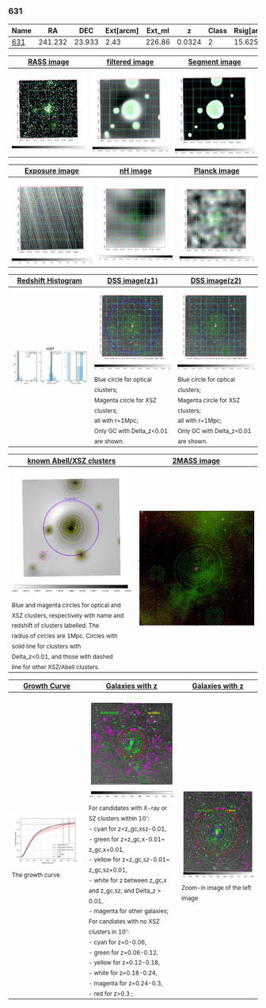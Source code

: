 <div STYLE="page-break-after: always;"></div>

### 631

|Name          |RA          |DEC      | Ext[arcm] | Ext_ml | z    | Class| Rsig[arcmin] | CRsig[c/s] | CR500[c/s] | R500[Mpc] |L500[erg/s]|F500[erg/s/cm^2]| M500[Msun]|Tx[keV]|beta|GC(XSZ,Delta_z<0.01)| GC(OPT,Delta_z<0.01)|GC|alias|
|--------------|------------|------------|---|---|-----------|--------|------|------|----|----|----|----|----|----|----|----|----|----|---|
|[631](script/631.md)     | 241.232       | 23.933       | 2.43    | 226.86   | 0.0324 | 2   | 15.625 |0.475 |0.486 |0.693 |1.970e+43 |8.141e-12 |9.762e+13 |2.131 |0.643 |MCXC, |Wen, |MCXC, |k287|

|[RASS image](../image/631/631_img.pdf)|[filtered image](../image/631/631_fil.pdf)|[Segment image](../image/631/631_seg.pdf)|
|-------------------|--------------------|-------------------|
| <img src="../image/631/631_img.png" width="300">  | <img src="../image/631/631_fil.png" width="300">   | <img src="../image/631/631_seg.png" width="300">  |

|[Exposure image](../image/631/631_mex.pdf)| [nH image](../image/631/631_nh.pdf)| [Planck image](../image/631/631_p.pdf)|
|-------------------|--------------------|-------------------|
|<img src="../image/631/631_mex.png" width="300">   | <img src="../image/631/631_nh.png" width="300">    | <img src="../image/631/631_p.png" width="300"> |

|[Redshift Histogram](../image/631/631_zg.pdf) | [DSS image(z1)](../image/631/631_dss_z1.pdf)      |  [DSS image(z2)](../image/631/631_dss_z2.pdf)    |
|-------------------|--------------------|-------------------|
|<img src="../image/631/631_zg.png" width="300"> |<img src="../image/631/631_dss_z1.png" width="300"> <sub><br>Blue circle for optical clusters; <br>Magenta circle for XSZ clusters; <br>all with r=1Mpc; <br>Only GC with Delta_z<0.01 are shown. </sub>| <img src="../image/631/631_dss_z2.png" width="300"><sub><br>Blue circle for optical clusters; <br>Magenta circle for XSZ clusters; <br>all with r=1Mpc; <br>Only GC with Delta_z<0.01 are shown. </sub> |

|[known Abell/XSZ clusters](../image/631/631_m.pdf) | [2MASS image](../image/631/631_2mass.pdf)      |
|-------------------|-------------------|
|<img src=../image/631/631_m.png width="300"> <sub><br>Blue and magenta circles for optical and <br>XSZ clusters, respectively with name and <br>redshift of clusters labelled. The <br>radius of circles are 1Mpc. Circles with <br>solid line for clusters with <br>Delta_z<0.01, and those with dashed <br>line for other XSZ/Abell clusters.        </sub>|<img src="../image/631/631_2mass.png" width="300">  |

|[Growth Curve](../image/631/631_gca_all.png) |[Galaxies with z](../image/631/631_opt_ned.pdf) |[Galaxies with z](../image/631/631_opt_ned_zoom.pdf) |
|-------------------|-------------------|-------------------|
| <img src="../image/631/631_gca_all.png" width="300"> <sub><br>The growth curve.</sub>| <img src=../image/631/631_opt_ned.png width="300"> <br><sub> For candidates with X-ray or SZ clusters within 10': <br> - cyan for z<z_gc,xsz-0.01, <br> - green for z=z_gc,x-0.01~ z_gc,x+0.01, <br> - yellow for z=z_gc,sz-0.01~ z_gc,sz+0.01, <br> - white for z between z_gc,x and z_gc,sz, and Delta_z > 0.01, <br> - magenta for other galaxies; <br>For candiates with no XSZ clusters in 10': <br> - cyan for z=0-0.06, <br> - green for z=0.06-0.12, <br> - yellow for z=0.12-0.18, <br> - white for z=0.18-0.24, <br> - magenta for z=0.24-0.3, <br> - red for z>0.3 ;  </sub>|<img src=../image/631/631_opt_ned_zoom.png width="300">  <br><sub> Zoom-in image of the left image</sub>|





